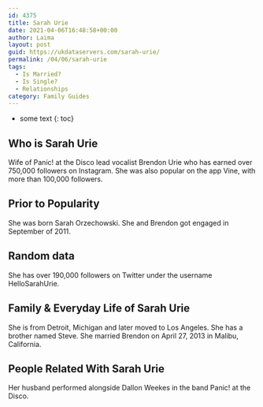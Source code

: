 ```yaml
---
id: 4375
title: Sarah Urie
date: 2021-04-06T16:48:58+00:00
author: Laima
layout: post
guid: https://ukdataservers.com/sarah-urie/
permalink: /04/06/sarah-urie
tags:
  - Is Married?
  - Is Single?
  - Relationships
category: Family Guides
---
```


* some text
{: toc}


## Who is Sarah Urie
                  
                  
                  
Wife of Panic! at the Disco lead vocalist Brendon Urie who has earned over 750,000 followers on Instagram. She was also popular on the app Vine, with more than 100,000 followers. 
                  
              
            
              
            
                
                
                
## Prior to Popularity
                  
                  
                  
She was born Sarah Orzechowski. She and Brendon got engaged in September of 2011. 
                  
              
            
              
            
                
                
                
## Random data
                  
                  
                  
She has over 190,000 followers on Twitter under the username HelloSarahUrie. 
                  
              
            
              
            
                
                
                
## Family & Everyday Life of Sarah Urie
                  
                  
                  
She is from Detroit, Michigan and later moved to Los Angeles. She has a brother named Steve. She married Brendon on April 27, 2013 in Malibu, California.
                  
              
            
              
            
                
                
                
## People Related With Sarah Urie
                  
                  
                  
Her husband performed alongside Dallon Weekes in the band Panic! at the Disco. 
                  
              
            
              
            
                
              
            
              
              
            
            
              
            
          
          
          